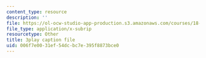 ```yaml
---
content_type: resource
description: ''
file: https://ol-ocw-studio-app-production.s3.amazonaws.com/courses/18-02sc-multivariable-calculus-fall-2010/006f7e0031ef54dcbc7e395f8873bce0_4kPz8aqm5yE.vtt
file_type: application/x-subrip
resourcetype: Other
title: 3play caption file
uid: 006f7e00-31ef-54dc-bc7e-395f8873bce0
---
```

